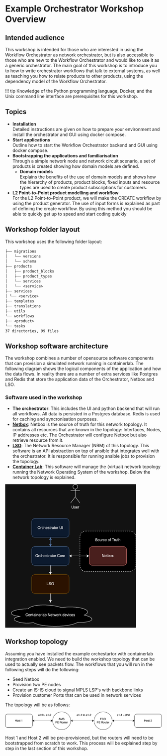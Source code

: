 # Example Orchestrator Workshop Overview

## Intended audience

This workshop is intended for those who are interested in using the Workflow Orchestrator as network orchestrator, but
is also accessible to those who are new to the Workflow Orchestrator and would like to use it as a generic orchestrator.
The main goal of this workshop is to introduce you to how to write orchestrator workflows that talk to external systems,
as well as teaching you how to relate products to other products, using the dependency model of the
Workflow Orchestrator.

!!! tip
    Knowledge of the Python programming language, Docker, and the Unix command line interface are prerequisites for this workshop.


## Topics

* **Installation**  
  Detailed instructions are given on how to prepare your environment and install the orchestrator and GUI using docker compose.
* **Start applications**  
  Outline how to start the Workflow Orchestrator backend and GUI using docker compose.
* **Bootstrapping the applications and familiarisation**  
  Through a simple network node and network circuit scenario, a set of products is created showing how domain models are defined.
    * **Domain models**  
    Explains the benefits of the use of domain models and shows how the hierarchy of products, product blocks, fixed inputs and resource types are used to create product subscriptions for customers.
* **L2 Point-to-Point product modelling and workflow**  
  For the L2 Point-to-Point product, we will make the CREATE workflow by using the product generator. The use of input
  forms is explained as part of defining the create workflow. By using this method you should be able to quickly get
  up to speed and start coding quickly

## Workshop folder layout

This workshop uses the following folder layout:

```text
├── migrations
│   └── versions
│   └── schema
├── products
│   ├── product_blocks
│   ├── product_types
│   └── services
│   └── <service>
├── services
│ └── <service>
├── templates
├── translations
├── utils
└── workflows
├── <product>
└── tasks
37 directories, 99 files
```

## Workshop software architecture
The workshop combines a number of opensource software components that can provision a simulated network
running in containerlab. The following diagram shows the logical components of the application and how the data
flows. In reality there are a number of extra services like Postgres and Redis that store the application data of
the Orchestrator, Netbox and LSO.

### Software used in the workshop
* **The orchestrator**: This includes the UI and python backend that will run all workflows. All data is persisted in a Postgres database. Redis is used for caching and syncronisation purposes.
* **[Netbox](https://docs.netbox.dev/en/stable/)**: Netbox is the source of truth for this network topology. It contains all resources that are known
  in the topology: Interfaces, Nodes, IP addresses etc. The Orchestrator will configure Netbox but also retrieve resource from it.
* **[LSO](https://github.com/workfloworchestrator/lso)**: The Network Resource Manager (NRM) of this topology. This software is an API abstraction on top of
  ansible that integrates well with the orchestrator. It is responsible for running ansible jobs to provision the topology.
* **[Container Lab](https://containerlab.dev/)**: This software will manage the (virtual) network topology running the Network Operating System
  of the workshop. Below the network topology is explained.

![Software topology](../images/Software-topology.drawio.png)

## Workshop topology
Assuming you have installed the example orchestartor with containerlab integration enabled. We need to build the
workshop topology that can be used to actually see packets flow. The workflows that you will run in the following
steps will do the following:

* Seed Netbox
* Provision two PE nodes
* Create an IS-IS cloud to signal MPLS LSP's with backbone links
* Provision customer Ports that can be used in network services

The topology will be as follows:

![Topology](../images/topology.drawio.png)

Host 1 and Host 2 will be pre-provisioned, but the routers will need to be bootstrapped from scratch to work. This
process will be explained step by step in the last section of this workshop.
